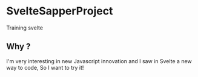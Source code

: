 # SvelteSapperProject
Training svelte 

## Why ?

I'm very interesting in new Javascript innovation and I saw in Svelte a new way to code, So I want to try it!